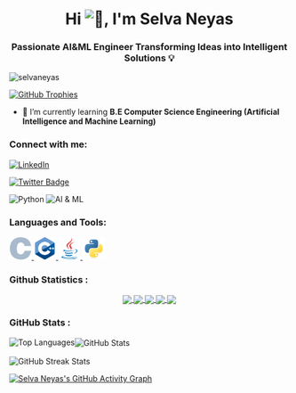 <meta name="google-site-verification" content="RzSS_hOyhK898wxyi-C13zooKenCk03ac-5mIuXNyBU" />

<!-- Header Section -->
<h1 align="center">Hi <img src="https://media.giphy.com/media/hvRJCLFzcasrR4ia7z/giphy.gif" width="30px" alt="👋" />, I'm Selva Neyas</h1>
<h3 align="center">Passionate AI&ML Engineer Transforming Ideas into Intelligent Solutions 💡</h3> 

<!-- <h3 align="center">🔥 AI & ML Enthusiast | Web Developer</h3>
<h3 align="center">🚀 Passionate about Coding </h3> -->

<!-- Profile Views Counter -->
<p align="left"> 
  <img src="https://komarev.com/ghpvc/?username=selvaneyas&label=Profile%20views&color=0e75b6&style=flat" alt="selvaneyas" /> 
</p>

<!-- GitHub Trophies -->
<p align="left"> 
  <a href="https://github.com/ryo-ma/github-profile-trophy">
    <img src="https://github-profile-trophy.vercel.app/?username=selvaneyas" alt=" GitHub Trophies" />
  </a> 
</p>

<!-- ![trophy](https://github-profile-trophy.vercel.app/?username=selvaneyas)-->

<!-- About Me -->
- 🌱 I’m currently learning **B.E Computer Science Engineering (Artificial Intelligence and Machine Learning)**
<!--
                          🚀 AI/ML Engineer | 🌐 Web Developer | 🎓 Computer Science Student
📫 How to reach me:
- 🌐 [LinkedIn](https://www.linkedin.com/in/selva-neyas-u)
- 🧠 [GitHub Projects](https://github.com/selvaneyas)-->

<!-- Social Media Links -->
<h3 align="left">Connect with me:</h3>
<p align="left">
  <a href="https://linkedin.com/in/selva-neyas-u" target="blank">
    <img align="center" src="https://raw.githubusercontent.com/rahuldkjain/github-profile-readme-generator/master/src/images/icons/Social/linked-in-alt.svg" alt="LinkedIn" height="30" width="40" />
  </a>
</p>

<!-- Twitter Follow Badge -->
<p align="left"> 
  <a href="https://twitter.com/SelvaNeyas" target="blank">
    <img src="https://img.shields.io/twitter/follow/SelvaNeyas?logo=twitter&style=for-the-badge" alt="Twitter Badge" />
  </a> 
</p>


<!-- Badges for Skills -->
![Python](https://img.shields.io/badge/Python-Developer-blue?style=for-the-badge&logo=python)
![AI & ML](https://img.shields.io/badge/AI%20%26%20ML-Enthusiast-red?style=for-the-badge&logo=ai)

<!-- Languages and Tools -->
<h3 align="left">Languages and Tools:</h3>
<p align="left">
  <a href="https://www.cprogramming.com/" target="_blank" rel="noreferrer"> 
    <img src="https://raw.githubusercontent.com/devicons/devicon/master/icons/c/c-original.svg" alt="C" width="40" height="40"/> 
  </a> 
  <a href="https://www.w3schools.com/cpp/" target="_blank" rel="noreferrer"> 
    <img src="https://raw.githubusercontent.com/devicons/devicon/master/icons/cplusplus/cplusplus-original.svg" alt="C++" width="40" height="40"/> 
  </a> 
  <a href="https://www.java.com" target="_blank" rel="noreferrer"> 
    <img src="https://raw.githubusercontent.com/devicons/devicon/master/icons/java/java-original.svg" alt="Java" width="40" height="40"/> 
  </a> 
  <a href="https://www.python.org" target="_blank" rel="noreferrer"> 
    <img src="https://raw.githubusercontent.com/devicons/devicon/master/icons/python/python-original.svg" alt="Python" width="40" height="40"/> 
  </a> 
</p>

<!--Statistics-->
<h3 align="left">Github Statistics :</h3>
<div align="center">
  <a href="https://github.com/selvaneyas">
    <img align="center" src="http://github-profile-summary-cards.vercel.app/api/cards/stats?username=selvaneyas&theme=github" height="180em" />
    <img align="center" src="http://github-profile-summary-cards.vercel.app/api/cards/most-commit-language?username=selvaneyas&theme=github" height="180em" />
    <img align="center" src="http://github-profile-summary-cards.vercel.app/api/cards/repos-per-language?username=selvaneyas&theme=github" height="180em" />
    <img align="center" src="http://github-profile-summary-cards.vercel.app/api/cards/productive-time?username=selvaneyas&theme=github&utcOffset=8" height="180em" />
    <img align="center" src="http://github-profile-summary-cards.vercel.app/api/cards/profile-details?username=selvaneyas&theme=github" height="180em" />
  </a>
</div>

<!-- GitHub Stats -->
<h3 align="left">GitHub Stats :</h3>

<!-- Top Languages -->
<p>
  <img align="left" src="https://github-readme-stats.vercel.app/api/top-langs?username=selvaneyas&show_icons=true&locale=en&layout=compact" alt="Top Languages" />
</p>

<!-- General GitHub Stats -->
<p>
  <img align="center" src="https://github-readme-stats.vercel.app/api?username=selvaneyas&show_icons=true&locale=en" alt="GitHub Stats" />
</p>


<!-- Streak Stats -->
<p>
  <img align="center" src="https://github-readme-streak-stats.herokuapp.com/?user=selvaneyas&" alt="GitHub Streak Stats" />
</p>



<!-- GitHub Activity Graph -->
[![Selva Neyas's GitHub Activity Graph](https://github-readme-activity-graph.vercel.app/graph?username=selvaneyas&bg_color=ffffff&color=000000&line=2b00ff&point=2385e1&area=true&hide_border=true)](https://github.com/ashutosh00710/github-readme-activity-graph)

<!-- UPDATE FEATURES -->
<!-- Dashboard stats of @Developer -->
<!-- @Developer's Recent Work - Last 28 days -->
<!-- Contribution Time Distribution of @Developer -->

<!-- https://ossinsight.io/ -->

<!-- Leet Code-->
<!-- Code-->
<!---->
<!-- credit -->
<!-- Updates -->
<!-- Access point control by Selva Neyas-->
